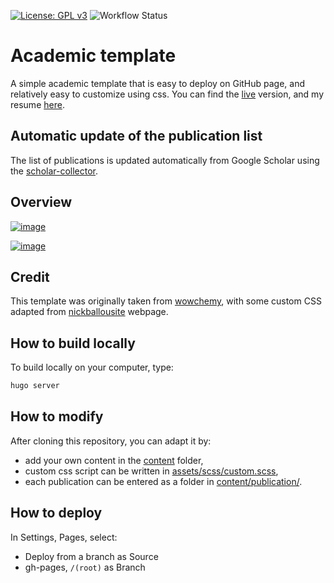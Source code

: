 [![License: GPL v3](https://img.shields.io/badge/License-GPLv3-blue.svg)](https://www.gnu.org/licenses/gpl-3.0)
![Workflow Status](https://github.com/kapusuzoglu/berkcankapusuzoglu.github.io/actions/workflows/gh-pages.yml/badge.svg)

# Academic template

A simple academic template that is easy to deploy on GitHub page, and relatively
easy to customize using css. You can find the [live](https://berkcankapusuzoglu.github.io/)
version, and my resume [here](https://berkcankapusuzoglu.github.io/files/resume/Berkcan_Resume.pdf).

## Automatic update of the publication list

The list of publications is updated automatically from Google Scholar using
the [scholar-collector](https://github.com/kapusuzoglu/scholar-collector).

## Overview

[![image](static/img/Screenshot01.png)](https://berkcankapusuzoglu.github.io/)

[![image](static/img/Screenshot02.png)](https://berkcankapusuzoglu.github.io/)

## Credit

This template was originally taken from [wowchemy](https://wowchemy.com/), with
some custom CSS adapted from [nickballousite](https://github.com/nballou) webpage.

## How to build locally

To build locally on your computer, type:

```bash
hugo server
```

## How to modify

After cloning this repository, you can adapt it by:

- add your own content in the [content](content/) folder,
- custom css script can be written in [assets/scss/custom.scss](assets/scss/custom.scss),
- each publication can be entered as a folder in [content/publication/](content/publication/).

## How to deploy

In Settings, Pages, select:
- Deploy from a branch as Source
- gh-pages, `/(root)` as Branch

